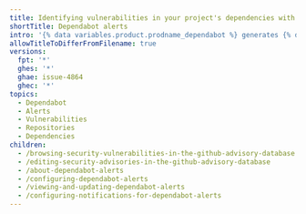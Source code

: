 ```yaml
---
title: Identifying vulnerabilities in your project's dependencies with Dependabot alerts
shortTitle: Dependabot alerts
intro: '{% data variables.product.prodname_dependabot %} generates {% data variables.product.prodname_dependabot_alerts %} when known vulnerabilites are detected in dependencies that your project uses.'
allowTitleToDifferFromFilename: true
versions:
  fpt: '*'
  ghes: '*'
  ghae: issue-4864
  ghec: '*'
topics:
  - Dependabot
  - Alerts
  - Vulnerabilities
  - Repositories
  - Dependencies
children:
  - /browsing-security-vulnerabilities-in-the-github-advisory-database
  - /editing-security-advisories-in-the-github-advisory-database
  - /about-dependabot-alerts
  - /configuring-dependabot-alerts
  - /viewing-and-updating-dependabot-alerts
  - /configuring-notifications-for-dependabot-alerts
---
```


